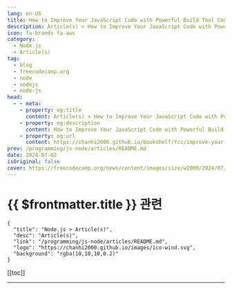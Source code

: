 ```yaml
---
lang: en-US
title: How to Improve Your JavaScript Code with Powerful Build Tool Configs
description: Article(s) > How to Improve Your JavaScript Code with Powerful Build Tool Configs
icon: fa-brands fa-aws
category: 
  - Node.js
  - Article(s)
tag: 
  - blog
  - freecodecamp.org
  - node
  - nodejs
  - node-js
head:
  - - meta:
    - property: og:title
      content: Article(s) > How to Improve Your JavaScript Code with Powerful Build Tool Configs
    - property: og:description
      content: How to Improve Your JavaScript Code with Powerful Build Tool Configs
    - property: og:url
      content: https://chanhi2000.github.io/bookshelf/fcc/improve-your-javascript-projects-with-build-tools.html
prev: /programming/js-node/articles/README.md
date: 2024-07-02
isOriginal: false
cover: https://freecodecamp.org/news/content/images/size/w2000/2024/07/aaron-burden-4eWwSxaDhe4-unsplash.jpg
---
```


# {{ $frontmatter.title }} 관련

```component VPCard
{
  "title": "Node.js > Article(s)",
  "desc": "Article(s)",
  "link": "/programming/js-node/articles/README.md",
  "logo": "https://chanhi2000.github.io/images/ico-wind.svg",
  "background": "rgba(10,10,10,0.2)"
}
```

[[toc]]

---

<SiteInfo
  name="How to Improve Your JavaScript Code with Powerful Build Tool Configs"
  desc="I have been a frontend developer for over 6 years now, mostly working with Javascript, TypeScript, and React. When stepping into the world of the front end, the number of libraries and build tools available can be overwhelming - especially since each has its own configuration options. At first these..."
  url="https://freecodecamp.org/news/improve-your-javascript-projects-with-build-tools/"
  logo="https://cdn.freecodecamp.org/universal/favicons/favicon.ico"
  preview="https://freecodecamp.org/news/content/images/size/w2000/2024/07/aaron-burden-4eWwSxaDhe4-unsplash.jpg"/>

<!-- TODO: 작성 -->

